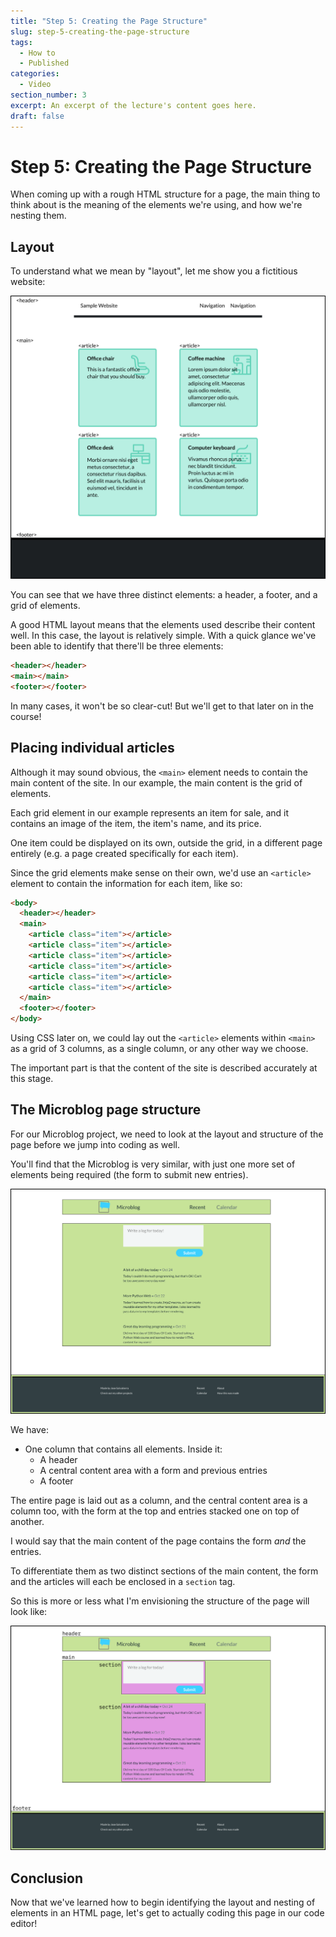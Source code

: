 ```yaml
---
title: "Step 5: Creating the Page Structure"
slug: step-5-creating-the-page-structure
tags:
  - How to
  - Published
categories:
  - Video
section_number: 3
excerpt: An excerpt of the lecture's content goes here.
draft: false
---
```


# Step 5: Creating the Page Structure

When coming up with a rough HTML structure for a page, the main thing to think about is the meaning of the elements we're using, and how we're nesting them.

## Layout

To understand what we mean by "layout", let me show you a fictitious website:

![Fictitious website layout](./assets/fictitious-website-layout.png)

You can see that we have three distinct elements: a header, a footer, and a grid of elements.

A good HTML layout means that the elements used describe their content well. In this case, the layout is relatively simple. With a quick glance we've been able to identify that there'll be three elements:

```html
<header></header>
<main></main>
<footer></footer>
```

In many cases, it won't be so clear-cut! But we'll get to that later on in the course!

## Placing individual articles

Although it may sound obvious, the `<main>` element needs to contain the main content of the site. In our example, the main content is the grid of elements.

Each grid element in our example represents an item for sale, and it contains an image of the item, the item's name, and its price.

One item could be displayed on its own, outside the grid, in a different page entirely (e.g. a page created specifically for each item).

Since the grid elements make sense on their own, we'd use an `<article>` element to contain the information for each item, like so:

```html
<body>
  <header></header>
  <main>
    <article class="item"></article>
    <article class="item"></article>
    <article class="item"></article>
    <article class="item"></article>
    <article class="item"></article>
    <article class="item"></article>
  </main>
  <footer></footer>
</body>
```

Using CSS later on, we could lay out the `<article>` elements within `<main>` as a grid of 3 columns, as a single column, or any other way we choose.

The important part is that the content of the site is described accurately at this stage.

## The Microblog page structure

For our Microblog project, we need to look at the layout and structure of the page before we jump into coding as well.

You'll find that the Microblog is very similar, with just one more set of elements being required (the form to submit new entries).

![Microblog structure showing rows](./assets/microblog-rows.png)

We have:

- One column that contains all elements. Inside it:
  - A header
  - A central content area with a form and previous entries
  - A footer

The entire page is laid out as a column, and the central content area is a column too, with the form at the top and entries stacked one on top of another.

I would say that the main content of the page contains the form _and_ the entries.

To differentiate them as two distinct sections of the main content, the form and the articles will each be enclosed in a `section` tag.

So this is more or less what I'm envisioning the structure of the page will look like:

![Microblog page structure with HTML elements](./assets/microblog-page-structure.png)

## Conclusion

Now that we've learned how to begin identifying the layout and nesting of elements in an HTML page, let's get to actually coding this page in our code editor!